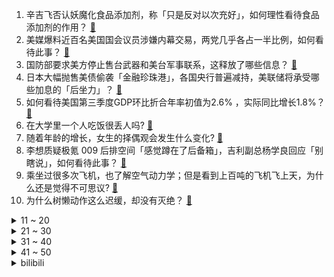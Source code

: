 1. 辛吉飞否认妖魔化食品添加剂，称「只是反对以次充好」，如何理性看待食品添加剂的作用？ [:link:](https://www.zhihu.com/question/562882815)
2. 美媒爆料近百名美国国会议员涉嫌内幕交易，两党几乎各占一半比例，如何看待此事？ [:link:](https://www.zhihu.com/question/562660986)
3. 国防部要求美方停止售台武器和美台军事联系，这释放了哪些信息？ [:link:](https://www.zhihu.com/question/562821547)
4. 日本大幅抛售美债偷袭「金融珍珠港」，各国央行普遍减持，美联储将承受哪些加息的「后坐力」？ [:link:](https://www.zhihu.com/question/562533188)
5. 如何看待美国第三季度GDP环比折合年率初值为2.6% ，实际同比增长1.8%？ [:link:](https://www.zhihu.com/question/562891443)
6. 在大学里一个人吃饭很丢人吗? [:link:](https://www.zhihu.com/question/556692173)
7. 随着年龄的增长，女生的择偶观会发生什么变化? [:link:](https://www.zhihu.com/question/555560624)
8. 李想质疑极氪 009 后排空间「感觉蹲在了后备箱」，吉利副总杨学良回应「别瞎说」，如何看待此事？ [:link:](https://www.zhihu.com/question/562696107)
9. 乘坐过很多次飞机，也了解空气动力学；但是看到上百吨的飞机飞上天，为什么还是觉得不可思议? [:link:](https://www.zhihu.com/question/552604807)
10. 为什么树懒动作这么迟缓，却没有灭绝？ [:link:](https://www.zhihu.com/question/41119249)
<details>
<summary>11 ~ 20</summary>

11. 为什么说自动驾驶凛冬已至？有哪些原因？ [:link:](https://www.zhihu.com/question/561039653)
12. 如何评价 2022 年 Q3 国内智能手机市场份额排名：vivo 第一、OPPO 第二、荣耀第三？ [:link:](https://www.zhihu.com/question/562716296)
13. 女生在相亲时怎么看待母胎单身的男生？ [:link:](https://www.zhihu.com/question/554596796)
14. 为什么古代老虎被称为大虫？ [:link:](https://www.zhihu.com/question/29161985)
15. 把 1m³ 正方体石块切割成 10cm³ 正方体石块，可以切成多少块？ [:link:](https://www.zhihu.com/question/561235110)
16. 为什么爱因斯坦是苏黎世毕业的却只当了个专利局小职员？ [:link:](https://www.zhihu.com/question/293590270)
17. 不上班真的很快乐吗？ [:link:](https://www.zhihu.com/question/511176634)
18. 你天天戴着耳机，会影响下降听力吗？ [:link:](https://www.zhihu.com/question/561216035)
19. 如何看待媒体报道称近百万00后开网店创业，并首次参加双十一？你身边有哪些「不走寻常路」的00后？ [:link:](https://www.zhihu.com/question/562797437)
20. 如果生活上对我没有意义了，我该怎么做? [:link:](https://www.zhihu.com/question/556096658)
</details>
<details>
<summary>21 ~ 30</summary>

21. 25岁的男生有多少存款正常？ [:link:](https://www.zhihu.com/question/512241741)
22. 有什么赤裸裸的人生真相和建议给intp？ [:link:](https://www.zhihu.com/question/451413917)
23. 你在上下班路上都遇到过哪些令人开心的事？ [:link:](https://www.zhihu.com/question/561937607)
24. 当初没有好好读书，现在你后悔吗？ [:link:](https://www.zhihu.com/question/561601467)
25. 如何评价巴萨两个赛季连续无缘欧冠出线，掉进欧联杯？ [:link:](https://www.zhihu.com/question/562728532)
26. 在给孩子读绘本的时候，孩子听不懂怎么办？ [:link:](https://www.zhihu.com/question/560255546)
27. 为什么spacex的星舰要用不锈钢？ [:link:](https://www.zhihu.com/question/406813026)
28. 给老人买助听器，有哪些经验可以分享？ [:link:](https://www.zhihu.com/question/19586917)
29. 你的导师都问过你哪些深刻的问题？ [:link:](https://www.zhihu.com/question/526285550)
30. 读大学家里没有钱，父母不建议读书，还该坚持读吗? [:link:](https://www.zhihu.com/question/562472597)
</details>
<details>
<summary>31 ~ 40</summary>

31. 俄罗斯外交官称，不排除有西方国家协助乌克兰制造「脏弹」，有哪些信息值得关注？ [:link:](https://www.zhihu.com/question/562415554)
32. 想学的东西太多，而自己能力有限，为此非常焦虑，该怎么办？ [:link:](https://www.zhihu.com/question/20667527)
33. 普京称「要以更快速度解决特别军事行动相关问题」，有哪些信息值得关注？ [:link:](https://www.zhihu.com/question/562530931)
34. 男孩不做作业被训斥，深夜到「派出所举报母亲家暴」，如何看待男孩的维权意识？亲子间遇矛盾有哪些化解办法？ [:link:](https://www.zhihu.com/question/562116978)
35. 有哪些秋冬日常可以给大家生活加分的必备好物推荐？如何拿捏天猫双 11 囤货攻略？ [:link:](https://www.zhihu.com/question/561827475)
36. 如何选购洗地机？洗地机的选购需要考虑哪些因素？ [:link:](https://www.zhihu.com/question/352929797)
37. 为什么强化学习里很少有预训练模型（Pretrained Model）？ [:link:](https://www.zhihu.com/question/560134313)
38. 人类为什么要永不停歇地探索未知？保持好奇心有什么意义？ [:link:](https://www.zhihu.com/question/562578365)
39. 如何看待天猫称，3年内电器家装「一次上门，免费送装」服务将从300城扩至2800县，这反映了哪些信息？ [:link:](https://www.zhihu.com/question/562757477)
40. 20 岁河南女孩「招弟」改名「芃芃」，如何看待「招弟」们改名？ [:link:](https://www.zhihu.com/question/562867686)
</details>
<details>
<summary>41 ~ 50</summary>

41. 大熊猫「团团」出现癫痫症状，台北动物园二次检查称脑部恶性肿瘤可能性提高，但病因不明，如何看待这一结果？ [:link:](https://www.zhihu.com/question/562682150)
42. 瑞士信贷三季度净亏损近 300 亿元，并宣布将裁员 9000 人，此前被传濒临破产，发生了什么？ [:link:](https://www.zhihu.com/question/562834395)
43. 女子打卡 286 天坚持 10 点睡觉，变化惊人，早睡早起有什么好处？如何坚持规律作息？ [:link:](https://www.zhihu.com/question/562819262)
44. 你还记得那些思念一个人的诗句吗？ [:link:](https://www.zhihu.com/question/562325980)
45. 美媒称美国正考虑放宽对俄罗斯石油价格上限，此举有哪些信息值得关注？会有哪些影响？ [:link:](https://www.zhihu.com/question/562744425)
46. 美国中期选举临近，民调称「八成选民认为两党斗争白热化将摧毁国家」，你怎么看？中期选举结果可能如何？ [:link:](https://www.zhihu.com/question/562804922)
47. 2023 国考报名第三天，46.6 万人报名 23.7 万人过审，哪些岗位需要重点关注？ [:link:](https://www.zhihu.com/question/562869389)
48. 如何评价10月27日的草神PV？ [:link:](https://www.zhihu.com/question/562749036)
49. 2022年双十一有什么好物推荐购买？ [:link:](https://www.zhihu.com/question/546762215)
50. 你会去原谅曾经伤害过你的人吗？ [:link:](https://www.zhihu.com/question/420051527)
</details><details>
<summary>bilibili</summary>

1. 老婆：你现在都玩这么变态的吗！？ [:link:](//www.bilibili.com/video/BV1ce411G7XR)
2. 《原神》纳西妲角色PV——「生日快乐」 [:link:](//www.bilibili.com/video/BV1AG4y1h7Ap)
3. 【何同学】快充伤电池？40部手机两年实验，告诉你最佳充电方式 [:link:](//www.bilibili.com/video/BV1X8411e7EJ)
4. 【原神·尘歌壶】免费复制|第一批共计11套方案分享 [:link:](//www.bilibili.com/video/BV1iR4y1Q7iS)
5. "绘制两年半"《小鸡子图》坤坤九年在会鸡山，请网友鉴赏~ [:link:](//www.bilibili.com/video/BV1Ve4y147D2)
6. 帅小伙为了美食，竟然真的进了监狱！！ [:link:](//www.bilibili.com/video/BV1WK411U7Jm)
7. 假如相亲对象的好友是HR [:link:](//www.bilibili.com/video/BV1SW4y1E7Yb)
8. 求求你别再玩假原神了！这才是真原神！修仙世界！ [:link:](//www.bilibili.com/video/BV1vG411L7mv)
9. 警察：你接着说，我在听 [:link:](//www.bilibili.com/video/BV14K411U7fJ)
10. 斥资3000+，买了6把网吧倒闭电竞椅，一拆同事先吐了... [:link:](//www.bilibili.com/video/BV1nG4y1h7KT)
<details>
<summary>11 ~ 20</summary>

11. 余 华 [:link:](//www.bilibili.com/video/BV1184y1B7Qr)
12. 全世界排名第一的披萨!一年卖1260万！到底有多好吃？ [:link:](//www.bilibili.com/video/BV14m4y1F7D3)
13. 这就是现实版律政俏佳人？ [:link:](//www.bilibili.com/video/BV1Zd4y1y7Fc)
14. 逆大天！机械铁山靠，机你实在是太美！ [:link:](//www.bilibili.com/video/BV1vP4y1S7xX)
15. 「挑战」在生日当天去商城，看看有多少免费福利？ [:link:](//www.bilibili.com/video/BV14m4y1F7Y3)
16. 出来混，总是要胖的【4】 [:link:](//www.bilibili.com/video/BV1wt4y1u7VZ)
17. 【鬼谷子-五谷丰年】皮肤CG动画首发！听说这次鬼谷子露脸了…… [:link:](//www.bilibili.com/video/BV15D4y1k7cc)
18. 榜一大哥被骂一年多，漠叔开始带货，人设面临危机！ [:link:](//www.bilibili.com/video/BV1VP4y1S7G1)
19. 【鱼肉肉】Love Live!（我们身处当下）差点就断更了~ [:link:](//www.bilibili.com/video/BV1yd4y1y7Bb)
20. 顺德煲仔饭，就餐体验天花板。 [:link:](//www.bilibili.com/video/BV1LP411P7g5)
</details>
<details>
<summary>21 ~ 30</summary>

21. 国产监狱测评 [:link:](//www.bilibili.com/video/BV1684y1B7VW)
22. 关于我朋友被隔离了，我去帮她喂了几次猫这件事 [:link:](//www.bilibili.com/video/BV12t4y1u7oz)
23. 宫斗哪有和姐妹打麻将有意思 [:link:](//www.bilibili.com/video/BV1dD4y1r7cP)
24. 《橙子蒸蛋》您猜怎么着！还真是地方特色美食 [:link:](//www.bilibili.com/video/BV1ye4y177p7)
25. 简单，太简单了 [:link:](//www.bilibili.com/video/BV13D4y1k7DX)
26. 养这只猫是我最甜蜜的烦恼 [:link:](//www.bilibili.com/video/BV1Y8411a742)
27. 手工耿大哥给我寄了一部车… [:link:](//www.bilibili.com/video/BV15g411h7Ks)
28. 全程高血压，寻找网络骂战的五种源头 [:link:](//www.bilibili.com/video/BV1Rg41187ad)
29. 【花小烙】为什么蹲久了腿会麻出像电视雪花一样的感觉？ [:link:](//www.bilibili.com/video/BV11V4y1G7PZ)
30. 如果不能为兄弟报仇，朕纵然有这万里江山！又有什么意思 [:link:](//www.bilibili.com/video/BV1y14y157t6)
</details>
<details>
<summary>31 ~ 40</summary>

31. 终于来了一家大格局的公司！ [:link:](//www.bilibili.com/video/BV1HG4y1h7kQ)
32. 想要更快甩掉腰间赘肉，做这个运动（无跑跳） [:link:](//www.bilibili.com/video/BV15R4y1Q7xD)
33. 《One Last Chicken》 [:link:](//www.bilibili.com/video/BV1je4y147J9)
34. 今天吃个羊肉米饭，另有一个关于乔治的重要通知！ [:link:](//www.bilibili.com/video/BV1wG411j7Wp)
35. 【医学博士】洗了20多年澡，原来都洗错了！I 到底多久洗一次澡最合理？ [:link:](//www.bilibili.com/video/BV1gR4y1Q7bF)
36. 电子监听、全国断网，棱镜门背后，中国如何从末路狂奔到世界之巅 [:link:](//www.bilibili.com/video/BV1i14y157YV)
37. 【许嵩×怀旧天龙】 天龙八部端游怀旧服主题曲《曼陀山庄》 [:link:](//www.bilibili.com/video/BV1UG411L7SW)
38. 千万不要随便帮别人求婚 [:link:](//www.bilibili.com/video/BV1PP411P71B)
39. 我那个时候十九  二十岁啊 [:link:](//www.bilibili.com/video/BV1om4y1w7K5)
40. 这盘露馅儿的饺子，我想他可以吃一辈子 [:link:](//www.bilibili.com/video/BV1VG411j7gu)
</details>
<details>
<summary>41 ~ 50</summary>

41. 当平时默默无闻的同学突然跳起了极乐净土…… [:link:](//www.bilibili.com/video/BV1Vm4y1w7Ab)
42. UP主口味检测器 [:link:](//www.bilibili.com/video/BV1YW4y1E7cw)
43. 吹着风的正午 [:link:](//www.bilibili.com/video/BV1Lg411h7fR)
44. 真诚，是永远的必杀技 [:link:](//www.bilibili.com/video/BV1c8411v73v)
45. 【原神手书】激萌来袭！用团子大家族的方式打开原神二周年！ [:link:](//www.bilibili.com/video/BV1684y1B7Nm)
46. 细读经典：这是什么神仙剧本！好莱坞公路喜剧教科书 [:link:](//www.bilibili.com/video/BV1nP4y1S7cZ)
47. 漂流到荒岛，然后… [:link:](//www.bilibili.com/video/BV1bV4y1G7yi)
48. 大学生如何在宿舍拍出《奔跑吧兄弟》 [:link:](//www.bilibili.com/video/BV1Le4y1U7oQ)
49. 【原神】你是怎么说服雷电将军陪你拍这个视频的？ [:link:](//www.bilibili.com/video/BV1Ad4y1y7sF)
50. 古有庖丁解牛，今有马爷解羊！羊羊这么可爱，到底哪个部位最好吃？ [:link:](//www.bilibili.com/video/BV1zV4y1G7W2)
</details>
<details>
<summary>51 ~ 60</summary>

51. 宿舍惊现眼镜蛇，还好有印度留学生，不然就被咬死了 [:link:](//www.bilibili.com/video/BV1mN4y1w7YG)
52. 美猫如画 [:link:](//www.bilibili.com/video/BV1bD4y1r7JN)
53. 《凡人修仙传》？我从来没见过这么平平无奇的男主角！ [:link:](//www.bilibili.com/video/BV1mm4y1w7pW)
54. 过了二十岁，对决就必须用科技与狠活！我的回合！抽卡！ [:link:](//www.bilibili.com/video/BV1RD4y1t7sD)
55. 就剩两箱了 [:link:](//www.bilibili.com/video/BV1Dg41187i7)
56. 假如谈恋爱需要面试 [:link:](//www.bilibili.com/video/BV1RK411D79L)
57. 仨战士自助餐从头吃到尾，征服后厨！ [:link:](//www.bilibili.com/video/BV13e4y1278b)
58. 昨晚上做了个梦，今天复原一下给大家看看...... [:link:](//www.bilibili.com/video/BV1qd4y1y7cv)
59. 【10月/米津玄师/官方MV/中日歌词】电锯人OP主题曲「KICK BACK」官方MV【MCE汉化组】 [:link:](//www.bilibili.com/video/BV1pt4y1T7V3)
60. 2008,为什么让我们如此难忘? [:link:](//www.bilibili.com/video/BV1Gg411h7rj)
</details>
<details>
<summary>61 ~ 70</summary>

61. 帮忙看看，这个号废了吗 [:link:](//www.bilibili.com/video/BV1PP411K7qu)
62. 买东西一定要看大小... [:link:](//www.bilibili.com/video/BV1vg411z7hh)
63. 《我肯定在几百年前就不爱学习》 [:link:](//www.bilibili.com/video/BV1914y157ML)
64. 给敌人做了一个减速带！【汽油桶快乐阴人流#17】 [:link:](//www.bilibili.com/video/BV1We4y1e7yA)
65. 外村的领导让我给他们村画一幅画，锦上添花，我完美的完成了甲方的要求，画了一幅景上添花。 [:link:](//www.bilibili.com/video/BV1Yd4y1y7NV)
66. 【(G)I-DLE】《Nxde》MV大家看了吗? 二创活动欢迎参加 [:link:](//www.bilibili.com/video/BV11d4y1y79n)
67. 【原神】提米看好了，鸭子是这么玩的！ [:link:](//www.bilibili.com/video/BV1vm4y1F7pT)
68. 顶级赶海！开1600米的深海盲盒，看最野的浮游生物！ [:link:](//www.bilibili.com/video/BV18P4y1S7Qg)
69. 老外第一次吃中国零食，吃了一口，竟然大喊CHINA NO.1 ？！ [:link:](//www.bilibili.com/video/BV1x84y1B765)
70. 这就是传说中的黑色黄金吗？ [:link:](//www.bilibili.com/video/BV1nV4y1G7k7)
</details>
<details>
<summary>71 ~ 80</summary>

71. 这才是真正教育，而不是死气沉沉 [:link:](//www.bilibili.com/video/BV1X14y157gY)
72. 明日方舟2022感谢庆典印象曲 -  Running In the Dark by MONKEY MAJIK [:link:](//www.bilibili.com/video/BV1VV4y157pr)
73. 神奇的七彩螃蟹~ [:link:](//www.bilibili.com/video/BV1Cm4y1w7kp)
74. 生 蚝 天 花 板 [:link:](//www.bilibili.com/video/BV17g41187uW)
75. 当我跟迪哥第一次见面，却差点打起来这件事～ [:link:](//www.bilibili.com/video/BV1td4y1y78c)
76. 和她玩游戏我就没想过赢 [:link:](//www.bilibili.com/video/BV1fe4y1Y7QE)
77. 双马尾学妹的「叮叮当当」~ [:link:](//www.bilibili.com/video/BV1Xe4y177QL)
78. 教令院癫啊癫，原神3.2就在眼前！！ [:link:](//www.bilibili.com/video/BV1tg411z7AE)
79. 我不接受21世纪出现这样的艺术... [:link:](//www.bilibili.com/video/BV11R4y1Q7UK)
80. 好事多磨 [:link:](//www.bilibili.com/video/BV1DP411N7cz)
</details>
<details>
<summary>81 ~ 90</summary>

81. 这居然不是特效！没文化的我只能说一声“卧槽”！ [:link:](//www.bilibili.com/video/BV17G411L7hG)
82. 乘风高歌，冒险启航 |《空之要塞：启航》公测启航曲正式上线 [:link:](//www.bilibili.com/video/BV1KG4y1h7mJ)
83. 美女深夜吃了60个包子7碗汤,竟然还没饱! [:link:](//www.bilibili.com/video/BV1dm4y1w7z8)
84. 你真的会买电影票吗？0元购到上百元，电影票都差在哪了？ [:link:](//www.bilibili.com/video/BV16V4y1G7qr)
85. 不是我想吃，这是一个感人的故事。 [:link:](//www.bilibili.com/video/BV16e4y1e7w8)
86. 或是最后一次😭癌症晚期日本音乐家坂本龙一将直播钢琴独奏音乐会 [:link:](//www.bilibili.com/video/BV1WK411D7be)
87. 最离谱折扣！这游戏永久涨价后还能新史低？！【Steam万圣节特惠史低游戏推荐】2022.10.26 [:link:](//www.bilibili.com/video/BV1DG411L78H)
88. 中国悠悠球冠军！刘子琛！ [:link:](//www.bilibili.com/video/BV1cR4y1Q74p)
89. 去阳澄湖买了100只大闸蟹，全家老小吃了三天三夜 [:link:](//www.bilibili.com/video/BV1s8411a7xx)
90. 这甜度，是AI能轻易替代的吗？ [:link:](//www.bilibili.com/video/BV1He4y127bK)
</details>
<details>
<summary>91 ~ 100</summary>

91. 陈翔六点半：你好，陌生人 [:link:](//www.bilibili.com/video/BV1e8411a7Z4)
92. 未成年人的崩溃往往只在一瞬间 [:link:](//www.bilibili.com/video/BV1tG4y1H7t3)
93. 在万圣节之前，学会这个能动折纸蝙蝠！ [:link:](//www.bilibili.com/video/BV1x84y1B7C5)
94. 德国室友初尝中国白酒，这是喝完后他大脑产生的变化 [:link:](//www.bilibili.com/video/BV1AP411P787)
95. 不小心被针扎了一下，乙肝梅毒找上门，职业暴露有多可怕？ [:link:](//www.bilibili.com/video/BV1yP4y1U7UV)
96. 关于玲娜贝儿，我看到的一些现象以及心理。 [:link:](//www.bilibili.com/video/BV1iP4y1S7J2)
97. 索弟：这五杀你都抢啊？ [:link:](//www.bilibili.com/video/BV1Ve4y127ZS)
98. 吃瓜吃到自己家？当外国up主在B站刷到自己国家的解说视频...... [:link:](//www.bilibili.com/video/BV1jG41177gb)
99. 家常菜《虎皮青椒》想不想吃？蚊师傅怕你们饿了，今天是双拼，请看完它！ [:link:](//www.bilibili.com/video/BV1kK411D7Qb)
100. 这还能是....数码宝贝？！异世界暴龙兽再就业生活 [:link:](//www.bilibili.com/video/BV1h8411a7YL)
</details></details>